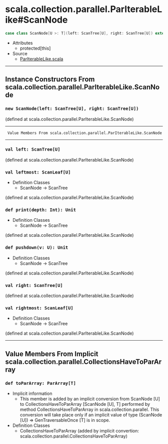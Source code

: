
#              scala.collection.parallel.ParIterableLike#ScanNode              #

```scala
case class ScanNode[U >: T](left: ScanTree[U], right: ScanTree[U]) extends ScanTree[U] with scala.Product with Serializable
```

* Attributes
  * protected[this]
* Source
  * [ParIterableLike.scala](https://github.com/scala/scala/tree/6d09a1ba5f/src/library/scala/collection/parallel/ParIterableLike.scala#L1)


--------------------------------------------------------------------------------
 Instance Constructors From scala.collection.parallel.ParIterableLike.ScanNode
--------------------------------------------------------------------------------


### `new ScanNode(left: ScanTree[U], right: ScanTree[U])`                    ###

(defined at scala.collection.parallel.ParIterableLike.ScanNode)


--------------------------------------------------------------------------------
     Value Members From scala.collection.parallel.ParIterableLike.ScanNode
--------------------------------------------------------------------------------


### `val left: ScanTree[U]`                                                  ###

(defined at scala.collection.parallel.ParIterableLike.ScanNode)


### `val leftmost: ScanLeaf[U]`                                              ###

* Definition Classes
  * ScanNode → ScanTree

(defined at scala.collection.parallel.ParIterableLike.ScanNode)


### `def print(depth: Int): Unit`                                            ###

* Definition Classes
  * ScanNode → ScanTree

(defined at scala.collection.parallel.ParIterableLike.ScanNode)


### `def pushdown(v: U): Unit`                                               ###

* Definition Classes
  * ScanNode → ScanTree

(defined at scala.collection.parallel.ParIterableLike.ScanNode)


### `val right: ScanTree[U]`                                                 ###

(defined at scala.collection.parallel.ParIterableLike.ScanNode)


### `val rightmost: ScanLeaf[U]`                                             ###

* Definition Classes
  * ScanNode → ScanTree

(defined at scala.collection.parallel.ParIterableLike.ScanNode)


--------------------------------------------------------------------------------
Value Members From Implicit scala.collection.parallel.CollectionsHaveToParArray
--------------------------------------------------------------------------------


### `def toParArray: ParArray[T]`                                            ###

* Implicit information
  * This member is added by an implicit conversion from ScanNode [U] to
    CollectionsHaveToParArray [ScanNode [U], T] performed by method
    CollectionsHaveToParArray in scala.collection.parallel. This conversion will
    take place only if an implicit value of type (ScanNode [U]) ⇒
    GenTraversableOnce [T] is in scope.
* Definition Classes
  * CollectionsHaveToParArray
(added by implicit convertion: scala.collection.parallel.CollectionsHaveToParArray)
